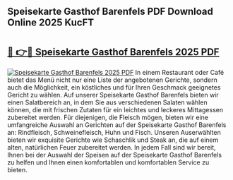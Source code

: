 ## Speisekarte Gasthof Barenfels PDF Download Online 2025 KucFT

# <h2><a href="http://gc7pmsv.nevu.top/?p=Speisekarte+Gasthof+Barenfels">🔗 👉🔴 Speisekarte Gasthof Barenfels 2025 PDF</a></h2>

[![Speisekarte Gasthof Barenfels 2025 PDF](https://i.imgur.com/dBaPXMq.png)](http://gc7pmsv.nevu.top/?p=Speisekarte+Gasthof+Barenfels)
In einem Restaurant oder Café bietet das Menü nicht nur eine Liste der angebotenen Gerichte, sondern auch die Möglichkeit, ein köstliches und für Ihren Geschmack geeignetes Gericht zu wählen. Auf unserer Speisekarte Gasthof Barenfels bieten wir einen Salatbereich an, in dem Sie aus verschiedenen Salaten wählen können, die mit frischen Zutaten für ein leichtes und leckeres Mittagessen zubereitet werden. Für diejenigen, die Fleisch mögen, bieten wir eine umfangreiche Auswahl an Gerichten auf der Speisekarte Gasthof Barenfels an: Rindfleisch, Schweinefleisch, Huhn und Fisch. Unseren Auserwählten bieten wir exquisite Gerichte wie Schaschlik und Steak an, die auf einem alten, natürlichen Feuer zubereitet werden. In jedem Fall sind wir bereit, Ihnen bei der Auswahl der Speisen auf der Speisekarte Gasthof Barenfels zu helfen und Ihnen einen komfortablen und komfortablen Service zu bieten.
